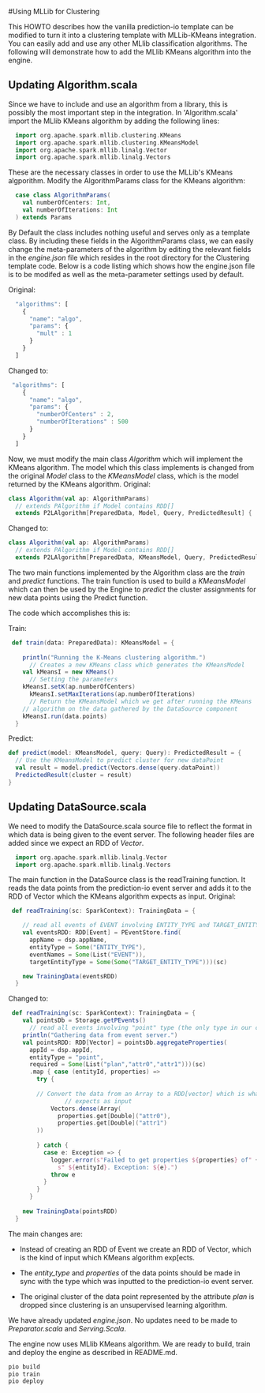#Using MLLib for Clustering

This HOWTO describes how the vanilla prediction-io template can be modified to turn it into a clustering template with MLLib-KMeans integration.  You can easily add and use any other MLlib classification algorithms. The following will demonstrate how to add the MLlib KMeans algorithm into the engine.

## Updating Algorithm.scala

Since we have to include and use an algorithm from a library, this is possibly the most important step in the integration. In 'Algorithm.scala'  import the MLlib KMeans algorithm by adding the following lines:
  
```Scala
  import org.apache.spark.mllib.clustering.KMeans
  import org.apache.spark.mllib.clustering.KMeansModel
  import org.apache.spark.mllib.linalg.Vector
  import org.apache.spark.mllib.linalg.Vectors
```
These are the necessary classes in order to use the MLLib's KMeans algporithm.
Modify the AlgorithmParams class for the KMeans algorithm:
```Scala
  case class AlgorithmParams(
    val numberOfCenters: Int,
    val numberOfIterations: Int
  ) extends Params
```
By Default the class includes nothing useful and serves only as a template class. By including these fields in the AlgorithmParams class, we can easily change the meta-parameters of the algorithm by editing the relevant fields in the *engine.json* file which resides in the root directory for the Clustering template code. Below is a code listing which shows how the engine.json file is to be modifed as well as the meta-parameter settings used by default.

Original:
```Javascript
  "algorithms": [
    {
      "name": "algo",
      "params": {
        "mult" : 1
      }
    }
  ]
  ```
  Changed to:
```Javascript
 "algorithms": [
    {
      "name": "algo",
      "params": {
        "numberOfCenters" : 2,
		"numberOfIterations" : 500
      }
    }
  ]
  ```
Now, we must modify the main class *Algorithm* which will implement the KMeans algorithm. The model which this class implements is changed from the original *Model* class to the *KMeansModel* class, which is the model returned by the KMeans algorithm.
Original:
```Scala
class Algorithm(val ap: AlgorithmParams)
  // extends PAlgorithm if Model contains RDD[]
  extends P2LAlgorithm[PreparedData, Model, Query, PredictedResult] {
```
Changed to:
```Scala
class Algorithm(val ap: AlgorithmParams)
  // extends PAlgorithm if Model contains RDD[]
  extends P2LAlgorithm[PreparedData, KMeansModel, Query, PredictedResult] {
 ```
The two main functions implemented by the Algorithm class are the *train* and *predict* functions. The train function is used to build a *KMeansModel* which can then be used by the Engine to *predict* the cluster assignments for new data points using the Predict function.

The code which accomplishes this is:

Train:

```Scala
 def train(data: PreparedData): KMeansModel = {
    
    println("Running the K-Means clustering algorithm.")
	  // Creates a new KMeans class which generates the KMeansModel
    val kMeansI = new KMeans()
 	  // Setting the parameters
    kMeansI.setK(ap.numberOfCenters)
	  kMeansI.setMaxIterations(ap.numberOfIterations)
	  // Return the KMeansModel which we get after running the KMeans
    // algorithm on the data gathered by the DataSource component
    kMeansI.run(data.points)
  }
  ```
  Predict:
  ```Scala
  def predict(model: KMeansModel, query: Query): PredictedResult = {
    // Use the KMeansModel to predict cluster for new dataPoint
    val result = model.predict(Vectors.dense(query.dataPoint))
    PredictedResult(cluster = result)
  }
  ```
## Updating DataSource.scala
We need to modify the DataSource.scala source file to reflect the format in which data is being given to the event server. The following header files are added since we expect an RDD of *Vector*.   
```Scala
  import org.apache.spark.mllib.linalg.Vector
  import org.apache.spark.mllib.linalg.Vectors
```
The main function in the DataSource class is the readTraining function. It reads the data points from the prediction-io event server and adds it to the RDD of Vector which the KMeans algorithm expects as input.
Original:
```Scala
 def readTraining(sc: SparkContext): TrainingData = {

    // read all events of EVENT involving ENTITY_TYPE and TARGET_ENTITY_TYPE
    val eventsRDD: RDD[Event] = PEventStore.find(
      appName = dsp.appName,
      entityType = Some("ENTITY_TYPE"),
      eventNames = Some(List("EVENT")),
      targetEntityType = Some(Some("TARGET_ENTITY_TYPE")))(sc)

    new TrainingData(eventsRDD)
  }
 ```
Changed to:
```Scala
 def readTraining(sc: SparkContext): TrainingData = {
    val pointsDb = Storage.getPEvents()
      // read all events involving "point" type (the only type in our case)
    println("Gathering data from event server.")
	val pointsRDD: RDD[Vector] = pointsDb.aggregateProperties(
      appId = dsp.appId,
      entityType = "point",
      required = Some(List("plan","attr0","attr1")))(sc)
	  .map { case (entityId, properties) =>
        try {
          
        // Convert the data from an Array to a RDD[vector] which is what KMeans 
				// expects as input  
			Vectors.dense(Array(
              properties.get[Double]("attr0"),
              properties.get[Double]("attr1")
        ))
          
        } catch {
          case e: Exception => {
            logger.error(s"Failed to get properties ${properties} of" +
              s" ${entityId}. Exception: ${e}.")
            throw e
          }
        }
      }
		
    new TrainingData(pointsRDD)
  }
  ```
The main changes are:

* Instead of creating an RDD of Event we create an RDD of Vector, which is the kind of input which KMeans algorithm exp[ects.

* The *entity_type* and *properties* of the data points should be made in sync with the type which was inputted to the prediction-io event server.

* The original cluster of the data point represented by the attribute *plan* is dropped since clustering is an unsupervised learning algorithm.

We have already updated *engine.json*. No updates need to be made to *Preparator.scala* and *Serving.Scala*.

The engine now uses MLlib KMeans algorithm. We are ready to build, train and deploy the engine as described in README.md.

```Scala
pio build
pio train
pio deploy
```
